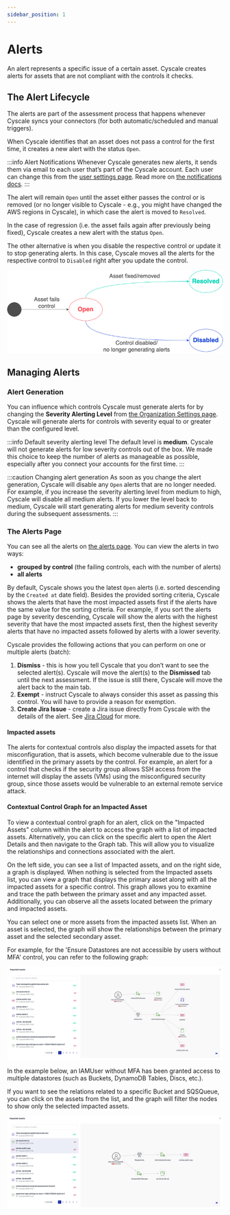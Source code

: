 ```yaml
---
sidebar_position: 1
---
```


# Alerts

An alert represents a specific issue of a certain asset. Cyscale creates alerts for assets that are not compliant with the controls it checks.

## The Alert Lifecycle

The alerts are part of the assessment process that happens whenever Cyscale syncs your connectors (for both automatic/scheduled and manual triggers).

When Cyscale identifies that an asset does not pass a control for the first time, it creates a new alert with the status `Open`.

:::info Alert Notifications
Whenever Cyscale generates new alerts, it sends them via email to each user that’s part of the Cyscale account. Each user can change this from the [user settings page](https://app.cyscale.com/user-settings). Read more on [the notifications docs](../general/notifications.md).
:::

The alert will remain `Open` until the asset either passes the control or is removed (or no longer visible to Cyscale - e.g., you might have changed the AWS regions in Cyscale), in which case the alert is moved to `Resolved`.

In the case of regression (i.e. the asset fails again after previously being fixed), Cyscale creates a new alert with the status `Open`.

The other alternative is when you disable the respective control or update it to stop generating alerts. In this case, Cyscale moves all the alerts for the respective control to `Disabled` right after you update the control.

![Alert lifecycle](/img/alert-lifecycle.png)

## Managing Alerts

### Alert Generation

You can influence which controls Cyscale must generate alerts for by changing the **Severity Alerting Level** from [the Organization Settings page](https://app.cyscale.com/account/overview). Cyscale will generate alerts for controls with severity equal to or greater than the configured level.

:::info Default severity alerting level
The default level is **medium**. Cyscale will not generate alerts for low severity controls out of the box. We made this choice to keep the number of alerts as manageable as possible, especially after you connect your accounts for the first time.
:::

:::caution Changing alert generation
As soon as you change the alert generation, Cyscale will disable any `Open` alerts that are no longer needed. For example, if you increase the severity alerting level from medium to high, Cyscale will disable all medium alerts. If you lower the level back to medium, Cyscale will start generating alerts for medium severity controls during the subsequent assessments.
:::

### The Alerts Page

You can see all the alerts on [the alerts page](https://app.cyscale.com/alerts). You can view the alerts in two ways:

- **grouped by control** (the failing controls, each with the number of alerts)
- **all alerts**

By default, Cyscale shows you the latest `Open` alerts (i.e. sorted descending by the `Created at` date field). Besides the provided sorting criteria, Cyscale shows the alerts that have the most impacted assets first if the alerts have the same value for the sorting criteria. For example, if you sort the alerts page by severity descending, Cyscale will show the alerts with the highest severity that have the most impacted assets first, then the highest severity alerts that have no impacted assets followed by alerts with a lower severity.

Cyscale provides the following actions that you can perform on one or multiple alerts (batch):

1. **Dismiss** - this is how you tell Cyscale that you don’t want to see the selected alert(s). Cyscale will move the alert(s) to the **Dismissed** tab until the next assessment. If the issue is still there, Cyscale will move the alert back to the main tab.
2. **Exempt** - instruct Cyscale to always consider this asset as passing this control. You will have to provide a reason for exemption.
3. **Create Jira Issue** - create a Jira issue directly from Cyscale with the details of the alert. See [Jira Cloud](../integrations/jira.mdx) for more.

#### Impacted assets

The alerts for contextual controls also display the impacted assets for that misconfiguration, that is assets, which become vulnerable due to the issue identified in the primary assets by the control. For example, an alert for a control that checks if the security group allows SSH access from the internet will display the assets (VMs) using the misconfigured security group, since those assets would be vulnerable to an external remote service attack.

#### Contextual Control Graph for an Impacted Asset

To view a contextual control graph for an alert, click on the "Impacted Assets" column within the alert to access the graph with a list of impacted assets. Alternatively, you can click on the specific alert to open the Alert Details and then navigate to the Graph tab. This will allow you to visualize the relationships and connections associated with the alert.

On the left side, you can see a list of Impacted assets, and on the right side, a graph is displayed. When nothing is selected from the Impacted assets list, you can view a graph that displays the primary asset along with all the impacted assets for a specific control. This graph allows you to examine and trace the path between the primary asset and any impacted asset. Additionally, you can observe all the assets located between the primary and impacted assets.

You can select one or more assets from the impacted assets list. When an asset is selected, the graph will show the relationships between the primary asset and the selected secondary asset.

For example, for the 'Ensure Datastores are not accessible by users without MFA' control, you can refer to the following graph:

![Alert graph](/img/contextual-control-graph-with-assets-list.png)

In the example below, an IAMUser without MFA has been granted access to multiple datastores (such as Buckets, DynamoDB Tables, Discs, etc.).

If you want to see the relations related to a specific Bucket and SQSQueue, you can click on the assets from the list, and the graph will filter the nodes to show only the selected impacted assets.

![Alert graph with selected impacted assets](/img/contextual-control-graph-with-selected-impacted-assets.png)
